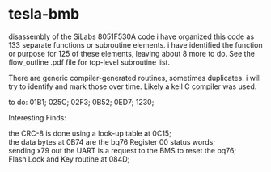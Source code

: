 # tesla-bmb
disassembly of the SiLabs 8051F530A code
i have organized this code as 133 separate functions or subroutine elements.
i have identified the function or purpose for 125 of these elements, leaving about 8 more to do.
See the flow_outline .pdf file for top-level subroutine list.

There are generic compiler-generated routines, sometimes duplicates.  i will try to identify and
mark those over time.  Likely a keil C compiler was used.


to do: 
01B1;
025C;
02F3;
0B52;
0ED7;
1230;

Interesting Finds:

the CRC-8 is done using a look-up table at 0C15;  
the data bytes at 0B74 are the bq76 Register 00 status words;  
sending x79 out the UART is a request to the BMS to reset the bq76;  
Flash Lock and Key routine at 084D;  
